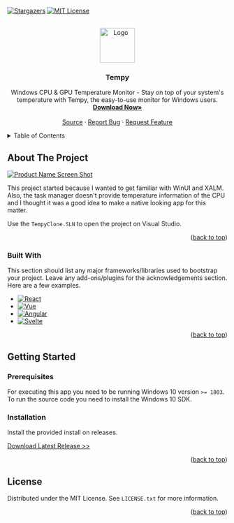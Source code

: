 <!-- Improved compatibility of back to top link: See: https://github.com/othneildrew/Best-README-Template/pull/73 -->
<a name="readme-top"></a>
<!--
*** Thanks for checking out the Best-README-Template. If you have a suggestion
*** that would make this better, please fork the repo and create a pull request
*** or simply open an issue with the tag "enhancement".
*** Don't forget to give the project a star!
*** Thanks again! Now go create something AMAZING! :D
-->



<!-- PROJECT SHIELDS -->
<!--
*** I'm using markdown "reference style" links for readability.
*** Reference links are enclosed in brackets [ ] instead of parentheses ( ).
*** See the bottom of this document for the declaration of the reference variables
*** for contributors-url, forks-url, etc. This is an optional, concise syntax you may use.
*** https://www.markdownguide.org/basic-syntax/#reference-style-links
-->

[![Stargazers][stars-shield]][stars-url]
[![MIT License][license-shield]][license-url]



<!-- PROJECT LOGO -->
<br />
<div align="center">
  <a href="https://github.com/othneildrew/Best-README-Template">
    <img src="https://ucarecdn.com/a57e2c41-6d8e-49ef-bfc6-f79a776ee163/TEMPY3.png" alt="Logo" width="80" height="80">
  </a>

  <h3 align="center">Tempy</h3>

  <p align="center">
   Windows CPU & GPU Temperature Monitor - Stay on top of your system's temperature with Tempy, the easy-to-use monitor for Windows users.
    <br />
    <a href="https://github.com/kalmix/Tempy/releases/"><strong>Download Now»</strong></a>
    <br />
    <br />
    <a href="https://github.com/kalmix/Tempy/">Source</a>
    ·
    <a href="https://github.com/kalmix/Tempy/issues">Report Bug</a>
    ·
    <a href="https://github.com/kalmix/Tempy/issues">Request Feature</a>
  </p>
</div>



<!-- TABLE OF CONTENTS -->
<details>
  <summary>Table of Contents</summary>
  <ol>
    <li>
      <a href="#about-the-project">About The Project</a>
      <ul>
        <li><a href="#built-with">Built With</a></li>
      </ul>
    </li>
    <li>
      <a href="#getting-started">Getting Started</a>
      <ul>
        <li><a href="#prerequisites">Prerequisites</a></li>
        <li><a href="#installation">Installation</a></li>
      </ul>
    </li>
    <li><a href="#license">License</a></li>
  </ol>
</details>



<!-- ABOUT THE PROJECT -->
## About The Project

[![Product Name Screen Shot][product-screenshot]](https://example.com)

This project started because I wanted to get familiar with WinUI and XALM. Also, the task manager doesn't provide temperature information of the CPU and I thought it was a good idea to make a native looking app for this matter.

Use the `TempyClone.SLN` to open the project on Visual Studio.

<p align="right">(<a href="#readme-top">back to top</a>)</p>



### Built With

This section should list any major frameworks/libraries used to bootstrap your project. Leave any add-ons/plugins for the acknowledgements section. Here are a few examples.


* [![React][React.js]][React-url]
* [![Vue][Vue.js]][Vue-url]
* [![Angular][Angular.io]][Angular-url]
* [![Svelte][Svelte.dev]][Svelte-url]

<p align="right">(<a href="#readme-top">back to top</a>)</p>



<!-- GETTING STARTED -->
## Getting Started


### Prerequisites

For executing this app you need to be running Windows 10 version `>= 1803`.
To run the source code you need to install the Windows 10 SDK.

### Installation

Install the provided install on releases.

[Download Latest Release >>](https://github.com/kalmix/Tempy/releases)

<p align="right">(<a href="#readme-top">back to top</a>)</p>




<!-- LICENSE -->
## License

Distributed under the MIT License. See `LICENSE.txt` for more information.

<p align="right">(<a href="#readme-top">back to top</a>)</p>








<!-- MARKDOWN LINKS & IMAGES -->
<!-- https://www.markdownguide.org/basic-syntax/#reference-style-links -->
[contributors-shield]: https://img.shields.io/github/contributors/othneildrew/Best-README-Template.svg?style=for-the-badge
[contributors-url]: https://github.com/othneildrew/Best-README-Template/graphs/contributors
[forks-shield]: https://img.shields.io/github/forks/othneildrew/Best-README-Template.svg?style=for-the-badge
[forks-url]: https://github.com/othneildrew/Best-README-Template/network/members
[stars-shield]: https://img.shields.io/github/stars/kalmix/Tempy.svg?style=for-the-badge
[stars-url]: https://github.com/kalmix/Tempy/stargazers
[issues-shield]: https://img.shields.io/github/issues/othneildrew/Best-README-Template.svg?style=for-the-badge
[issues-url]: https://github.com/othneildrew/Best-README-Template/issues
[license-shield]: https://img.shields.io/github/license/othneildrew/Best-README-Template.svg?style=for-the-badge
[license-url]: https://github.com/kalmix/Tempy/blob/main/LICENSE
[linkedin-shield]: https://img.shields.io/badge/-LinkedIn-black.svg?style=for-the-badge&logo=linkedin&colorB=555
[linkedin-url]: https://linkedin.com/in/othneildrew
[product-screenshot]: https://ucarecdn.com/c2f41d90-3484-4f9e-98f3-838b51f300fe/Screenshot20240311062643.png
[Next.js]: https://img.shields.io/badge/next.js-000000?style=for-the-badge&logo=nextdotjs&logoColor=white
[Next-url]: https://nextjs.org/
[React.js]: https://img.shields.io/badge/C%23-20232A?style=for-the-badge&logo=csharp
[React-url]: https://dotnet.microsoft.com/en-us/languages/csharp
[Vue.js]: https://img.shields.io/badge/WinUI%203-20232A?style=for-the-badge&logo=windows&logoColor=2596be
[Vue-url]: https://learn.microsoft.com/en-us/windows/apps/winui/winui3/
[Angular.io]: https://img.shields.io/badge/Livecharts%202-20232A?style=for-the-badge
[Angular-url]: https://livecharts.dev/docs/winui/2.0.0-rc2/gallery
[Svelte.dev]: https://img.shields.io/badge/LibreHardwareMonitorLib-20232A?style=for-the-badge
[Svelte-url]: https://www.nuget.org/packages/LibreHardwareMonitorLib/
[Laravel.com]: https://img.shields.io/badge/Laravel-FF2D20?style=for-the-badge&logo=laravel&logoColor=white
[Laravel-url]: https://laravel.com
[Bootstrap.com]: https://img.shields.io/badge/Bootstrap-563D7C?style=for-the-badge&logo=bootstrap&logoColor=white
[Bootstrap-url]: https://getbootstrap.com
[JQuery.com]: https://img.shields.io/badge/jQuery-0769AD?style=for-the-badge&logo=jquery&logoColor=white
[JQuery-url]: https://jquery.com
